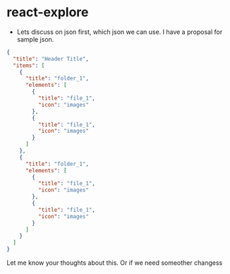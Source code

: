 # react-explore

- Lets discuss on json first, which json we can use. I have a proposal for sample json.

```json
{
  "title": "Header Title",
  "items": [
    {
      "title": "folder_1",
      "elements": [
        {
          "title": "file_1",
          "icon": "images"
        },
        {
          "title": "file_1",
          "icon": "images"
        }
      ]
    },
    {
      "title": "folder_1",
      "elements": [
        {
          "title": "file_1",
          "icon": "images"
        },
        {
          "title": "file_1",
          "icon": "images"
        }
      ]
    }
  ]
}
```

Let me know your thoughts about this. Or if we need someother changess